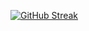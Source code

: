 [![GitHub Streak](http://github-readme-streak-stats.herokuapp.com?user=yobright&theme=gruvbox&date_format=M%20j%5B%2C%20Y%5D)](https://git.io/streak-stats)
